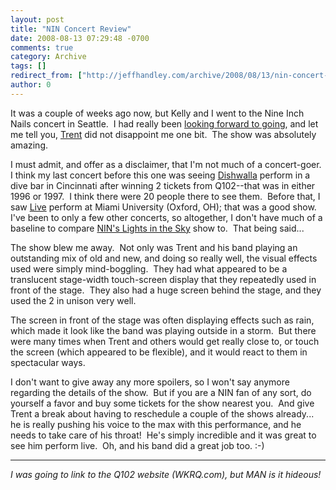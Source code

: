 ```yaml
---
layout: post
title: "NIN Concert Review"
date: 2008-08-13 07:29:48 -0700
comments: true
category: Archive
tags: []
redirect_from: ["http://jeffhandley.com/archive/2008/08/13/nin-concert-review.aspx"]
author: 0
---
```

<!-- more -->
<p>It was a couple of weeks ago now, but Kelly and I went to the Nine Inch Nails concert in Seattle.  I had really been <a href="http://blog.jeffhandley.com/archive/2008/06/25/stoked-about-the-nin-concert.aspx" target="_blank">looking forward to going</a>, and let me tell you, <a href="http://en.wikipedia.org/wiki/Trent_Reznor" target="_blank">Trent</a> did not disappoint me one bit.  The show was absolutely amazing.</p>  <p>I must admit, and offer as a disclaimer, that I'm not much of a concert-goer.  I think my last concert before this one was seeing <a href="http://en.wikipedia.org/wiki/Dishwalla" target="_blank">Dishwalla</a> perform in a dive bar in Cincinnati after winning 2 tickets from Q102--that was in either 1996 or 1997.  I think there were 20 people there to see them.  Before that, I saw <a href="http://en.wikipedia.org/wiki/Live_%28band%29" target="_blank">Live</a> perform at Miami University (Oxford, OH); that was a good show.  I've been to only a few other concerts, so altogether, I don't have much of a baseline to compare <a href="http://tour.nin.com/" target="_blank">NIN's Lights in the Sky</a> show to.  That being said...</p>  <p>The show blew me away.  Not only was Trent and his band playing an outstanding mix of old and new, and doing so really well, the visual effects used were simply mind-boggling.  They had what appeared to be a translucent stage-width touch-screen display that they repeatedly used in front of the stage.  They also had a huge screen behind the stage, and they used the 2 in unison very well.</p>  <p>The screen in front of the stage was often displaying effects such as rain, which made it look like the band was playing outside in a storm.  But there were many times when Trent and others would get really close to, or touch the screen (which appeared to be flexible), and it would react to them in spectacular ways.</p>  <p>I don't want to give away any more spoilers, so I won't say anymore regarding the details of the show.  But if you are a NIN fan of any sort, do yourself a favor and buy some tickets for the show nearest you.  And give Trent a break about having to reschedule a couple of the shows already... he is really pushing his voice to the max with this performance, and he needs to take care of his throat!  He's simply incredible and it was great to see him perform live.  Oh, and his band did a great job too. :-)</p>  <hr />  <p><em>I was going to link to the Q102 website (WKRQ.com), but MAN is it hideous!  </em></p>

